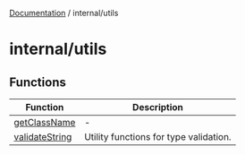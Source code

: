 [Documentation](../../index.md) / internal/utils

# internal/utils

## Functions

| Function | Description |
| ------ | ------ |
| [getClassName](functions/getClassName.md) | - |
| [validateString](functions/validateString.md) | Utility functions for type validation. |
